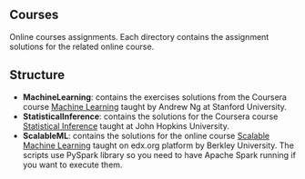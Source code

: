 ## Courses

Online courses assignments. Each directory contains the assignment solutions for the related online course.

## Structure

- **MachineLearning**: contains the exercises solutions from the Coursera course [Machine Learning](https://www.coursera.org/learn/machine-learning) taught by Andrew Ng at Stanford University.
- **StatisticalInference**: contains the solutions for the Coursera course [Statistical Inference](https://www.coursera.org/learn/statistical-inferences) taught at John Hopkins University.
- **ScalableML**: contains the solutions for the online course [Scalable Machine Learning](https://courses.edx.org/courses/BerkeleyX/CS190.1x/1T2015/fbe63aa3c95948e3912fa128aedec27d/) taught on edx.org platform by Berkley University. The scripts use PySpark library so you need to have Apache Spark running if you want to execute them.
